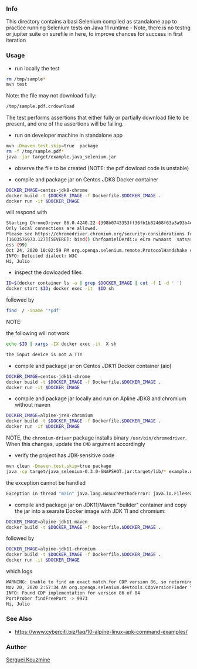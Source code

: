 ### Info

This directory contains a basi Selenium compiled as standalone app to practice running Selenium tests on Java 11 runtime -
Note, there is no testng  or jupiter suite on surefile in here, to improve chances for success in first iteration

### Usage
* run locally the test
```sh
rm /tmp/sample*
mvn test
```
Note: the file may not download fully:

```sh
/tmp/sample.pdf.crdownload
```
The test performs assertions that either fully or partially download file to be present, and one of the assertions will be failing.
* run on developer machine in  standalone app
```sh
mvn -Dmaven.test.skip=true  package
rm -f /tmp/sample.pdf*
java -jar target/example.java_selenium.jar
```
* observe the file to be created (NOTE: the pdf dowload code is unstable)

* compile and package jar on Centos JDK8 Docker container
```sh
DOCKER_IMAGE=centos-jdk8-chrome
docker build -t $DOCKER_IMAGE -f Dockerfile.$DOCKER_IMAGE .
docker run -it $DOCKER_IMAGE
```
will respond with
```sh
Starting ChromeDriver 86.0.4240.22 (398b0743353ff36fb1b82468f63a3a93b4e2e89e-refs/branch-heads/4240@{#378}) on port 32480
Only local connections are allowed.
Please see https://chromedriver.chromium.org/security-considerations for suggestions on keeping ChromeDriver safe.
[1603576973.127][SEVERE]: bind() ChrfoamielDerdi:v eCra nwnaost  satsasritgend  rseuqcuceesstsefdu laldyd.r
ess (99)
Oct 24, 2020 10:02:59 PM org.openqa.selenium.remote.ProtocolHandshake createSession
INFO: Detected dialect: W3C
Hi, Julio
```
* inspect the dowloaded files
```sh
ID=$(docker container ls -a | grep $DOCKER_IMAGE | cut -f 1 -d ' ')
docker start $ID; docker exec -it  $ID sh
```
followed by
```sh
find  / -iname '*pdf'
```
NOTE:

the following will not work
```sh
echo $ID | xargs -IX docker exec -it  X sh
```
```sh
the input device is not a TTY
```
* compile and package jar on Centos JDK11 Docker container (aio)
```sh
DOCKER_IMAGE=centos-jdk11-chrome
docker build -t $DOCKER_IMAGE -f Dockerfile.$DOCKER_IMAGE .
docker run -it $DOCKER_IMAGE
```

* compile and package jar locally and run on Apline JDK8 and chromium without maven
```sh
DOCKER_IMAGE=alpine-jre8-chromium
docker build -t $DOCKER_IMAGE -f Dockerfile.$DOCKER_IMAGE .
docker run -it $DOCKER_IMAGE
```
NOTE, the `chromium-driver` package installs binary `/usr/bin/chromedriver`. When this changes, update the `CMD` argument accordingly

* verify the project has JDK-sensitive code
```sh
mvn clean -Dmaven.test.skip=true package
java -cp target/java_selenium-0.3.0-SNAPSHOT.jar:target/lib/* example.App
```
the exception cannot be handled
```sh
Exception in thread "main" java.lang.NoSuchMethodError: java.io.FileReader.<init>(Ljava/io/File;Ljava/nio/charset/Charset;)V
```
* compile and package jar on JDK11/Maven "builder" container and copy the jar into a searate Docker image with JDK 11 and chromium:


```sh
DOCKER_IMAGE=alpine-jdk11-maven
docker build -t $DOCKER_IMAGE -f Dockerfile.$DOCKER_IMAGE .
```
followed by
```sh
DOCKER_IMAGE=alpine-jdk11-chromium
docker build -t $DOCKER_IMAGE -f Dockerfile.$DOCKER_IMAGE .
docker run -it $DOCKER_IMAGE
```
which logs
```sh
WARNING: Unable to find an exact match for CDP version 86, so returning the closest version found: 84
Nov 20, 2020 2:57:34 AM org.openqa.selenium.devtools.CdpVersionFinder findNearestMatch
INFO: Found CDP implementation for version 86 of 84
PortProber findFreePort -> 9973
Hi, Julio
```
### See Also

  * https://www.cyberciti.biz/faq/10-alpine-linux-apk-command-examples/

### Author
[Serguei Kouzmine](kouzmine_serguei@yahoo.com)
